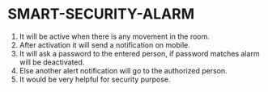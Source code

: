 # SMART-SECURITY-ALARM
1. It will be active when there is any movement in the room.  
2. After activation it will send a notification on mobile.  
3. It will ask a password to the entered person, if password matches alarm will be deactivated. 
4. Else another alert notification will go to the authorized person. 
5. It would be very helpful for security purpose.
